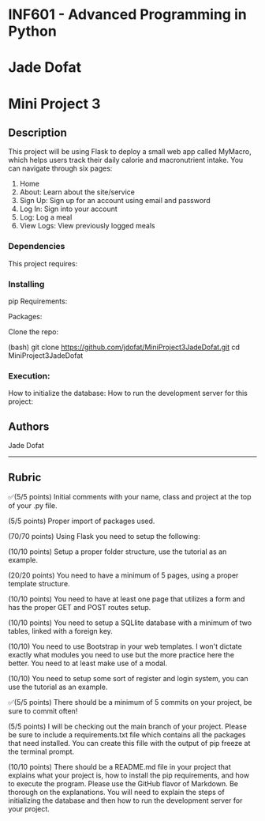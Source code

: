 # INF601 - Advanced Programming in Python

# Jade Dofat

# Mini Project 3
 
## Description

This project will be using Flask to deploy a small web app called MyMacro, which helps users track their daily calorie and macronutrient intake.
You can navigate through six pages:
1. Home
2. About: Learn about the site/service
3. Sign Up: Sign up for an account using email and password
4. Log In: Sign into your account
5. Log: Log a meal
6. View Logs: View previously logged meals

### Dependencies
 
This project requires:

### Installing

pip Requirements: 

Packages:
 
Clone the repo:

(bash)
git clone https://github.com/jdofat/MiniProject3JadeDofat.git
cd MiniProject3JadeDofat

### Execution:

How to initialize the database:
How to run the development server for this project:
 
## Authors
 
Jade Dofat

------

## Rubric

✅(5/5 points) Initial comments with your name, class and project at the top of your .py file. 

(5/5 points) Proper import of packages used.

(70/70 points) Using Flask you need to setup the following:

(10/10 points) Setup a proper folder structure, use the tutorial as an example.

(20/20 points) You need to have a minimum of 5 pages, using a proper template structure.

(10/10 points) You need to have at least one page that utilizes a form and has the proper GET and POST routes setup.

(10/10 points) You need to setup a SQLlite database with a minimum of two tables, linked with a foreign key.

(10/10) You need to use Bootstrap in your web templates. I won't dictate exactly what modules you need to use but the more practice here the better. You need to at least make use of a modal.

(10/10) You need to setup some sort of register and login system, you can use the tutorial as an example.

✅(5/5 points) There should be a minimum of 5 commits on your project, be sure to commit often!

(5/5 points) I will be checking out the main branch of your project. Please be sure to include a requirements.txt file which contains all the packages that need installed. You can create this fille with the output of pip freeze at the terminal prompt.

(10/10 points) There should be a README.md file in your project that explains what your project is, how to install the pip requirements, and how to execute the program. Please use the GitHub flavor of Markdown. Be thorough on the explanations. You will need to explain the steps of initializing the database and then how to run the development server for your project.
